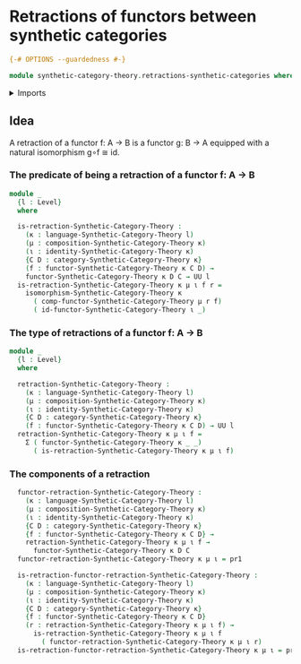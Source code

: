 # Retractions of functors between synthetic categories

```agda
{-# OPTIONS --guardedness #-}

module synthetic-category-theory.retractions-synthetic-categories where
```

<details><summary>Imports</summary>

```agda
open import foundation.cartesian-product-types
open import foundation.dependent-pair-types
open import foundation.universe-levels

open import globular-types.globular-types

open import synthetic-category-theory.synthetic-categories
```

</details>

## Idea

A retraction of a functor f: A → B is a functor g: B → A equipped with a natural
isomorphism g∘f ≅ id.

### The predicate of being a retraction of a functor f: A → B

```agda
module _
  {l : Level}
  where

  is-retraction-Synthetic-Category-Theory :
    (κ : language-Synthetic-Category-Theory l)
    (μ : composition-Synthetic-Category-Theory κ)
    (ι : identity-Synthetic-Category-Theory κ)
    {C D : category-Synthetic-Category-Theory κ}
    (f : functor-Synthetic-Category-Theory κ C D) →
    functor-Synthetic-Category-Theory κ D C → UU l
  is-retraction-Synthetic-Category-Theory κ μ ι f r =
    isomorphism-Synthetic-Category-Theory κ
      ( comp-functor-Synthetic-Category-Theory μ r f)
      ( id-functor-Synthetic-Category-Theory ι _)
```

### The type of retractions of a functor f: A → B

```agda
module _
  {l : Level}
  where

  retraction-Synthetic-Category-Theory :
    (κ : language-Synthetic-Category-Theory l)
    (μ : composition-Synthetic-Category-Theory κ)
    (ι : identity-Synthetic-Category-Theory κ)
    {C D : category-Synthetic-Category-Theory κ}
    (f : functor-Synthetic-Category-Theory κ C D) → UU l
  retraction-Synthetic-Category-Theory κ μ ι f =
    Σ ( functor-Synthetic-Category-Theory κ _ _)
      ( is-retraction-Synthetic-Category-Theory κ μ ι f)
```

### The components of a retraction

```agda
  functor-retraction-Synthetic-Category-Theory :
    (κ : language-Synthetic-Category-Theory l)
    (μ : composition-Synthetic-Category-Theory κ)
    (ι : identity-Synthetic-Category-Theory κ)
    {C D : category-Synthetic-Category-Theory κ}
    {f : functor-Synthetic-Category-Theory κ C D} →
    retraction-Synthetic-Category-Theory κ μ ι f →
      functor-Synthetic-Category-Theory κ D C
  functor-retraction-Synthetic-Category-Theory κ μ ι = pr1

  is-retraction-functor-retraction-Synthetic-Category-Theory :
    (κ : language-Synthetic-Category-Theory l)
    (μ : composition-Synthetic-Category-Theory κ)
    (ι : identity-Synthetic-Category-Theory κ)
    {C D : category-Synthetic-Category-Theory κ}
    {f : functor-Synthetic-Category-Theory κ C D}
    (r : retraction-Synthetic-Category-Theory κ μ ι f) →
      is-retraction-Synthetic-Category-Theory κ μ ι f
        ( functor-retraction-Synthetic-Category-Theory κ μ ι r)
  is-retraction-functor-retraction-Synthetic-Category-Theory κ μ ι = pr2
```
